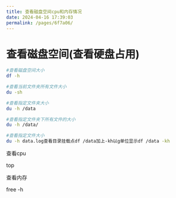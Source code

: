 ```yaml
---
title: 查看磁盘空间cpu和内存情况
date: 2024-04-16 17:39:03
permalink: /pages/6f7a06/
---
```


# 查看磁盘空间(查看硬盘占用)

```bash
#查看磁盘空间大小
df -h

#查看当前文件夹所有文件大小
du -sh

#查看指定文件夹大小
du -h /data

#查看指定文件夹下所有文件的大小
du -h /data/

#查看指定文件大小
du -h data.log查看目录挂载点df /data加上-kh以g单位显示df /data -kh
```

查看cpu

top

查看内存

free -h

